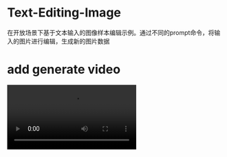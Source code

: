 # Text-Editing-Image
在开放场景下基于文本输入的图像样本编辑示例。通过不同的prompt命令，将输入的图片进行编辑，生成新的图片数据
# add generate video
<video src="https://github.com/walkmanyang/Text-Editing-Image/blob/main/video.mp4?raw=true" controls="controls"  autoplay="autoplay">
您的浏览器不支持 video 标签。
</video>

